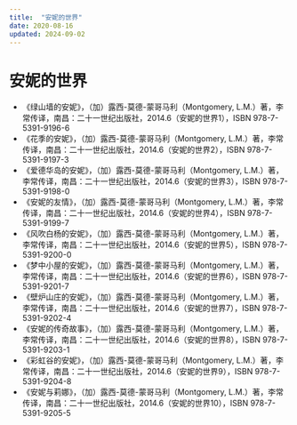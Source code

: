```yaml
---
title:  "安妮的世界"
date: 2020-08-16
updated: 2024-09-02
---
```


# 安妮的世界 #

- 《绿山墙的安妮》，（加）露西-莫德-蒙哥马利（Montgomery, L.M.）著，李常传译，南昌：二十一世纪出版社，2014.6（安妮的世界1），ISBN 978-7-5391-9196-6
- 《花季的安妮》，（加）露西-莫德-蒙哥马利（Montgomery, L.M.）著，李常传译，南昌：二十一世纪出版社，2014.6（安妮的世界2），ISBN 978-7-5391-9197-3
- 《爱德华岛的安妮》，（加）露西-莫德-蒙哥马利（Montgomery, L.M.）著，李常传译，南昌：二十一世纪出版社，2014.6（安妮的世界3），ISBN 978-7-5391-9198-0
- 《安妮的友情》，（加）露西-莫德-蒙哥马利（Montgomery, L.M.）著，李常传译，南昌：二十一世纪出版社，2014.6（安妮的世界4），ISBN 978-7-5391-9199-7
- 《风吹白杨的安妮》，（加）露西-莫德-蒙哥马利（Montgomery, L.M.）著，李常传译，南昌：二十一世纪出版社，2014.6（安妮的世界5），ISBN 978-7-5391-9200-0
- 《梦中小屋的安妮》，（加）露西-莫德-蒙哥马利（Montgomery, L.M.）著，李常传译，南昌：二十一世纪出版社，2014.6（安妮的世界6），ISBN 978-7-5391-9201-7
- 《壁炉山庄的安妮》，（加）露西-莫德-蒙哥马利（Montgomery, L.M.）著，李常传译，南昌：二十一世纪出版社，2014.6（安妮的世界7），ISBN 978-7-5391-9202-4
- 《安妮的传奇故事》，（加）露西-莫德-蒙哥马利（Montgomery, L.M.）著，李常传译，南昌：二十一世纪出版社，2014.6（安妮的世界8），ISBN 978-7-5391-9203-1
- 《彩虹谷的安妮》，（加）露西-莫德-蒙哥马利（Montgomery, L.M.）著，李常传译，南昌：二十一世纪出版社，2014.6（安妮的世界9），ISBN 978-7-5391-9204-8
- 《安妮与莉娜》，（加）露西-莫德-蒙哥马利（Montgomery, L.M.）著，李常传译，南昌：二十一世纪出版社，2014.6（安妮的世界10），ISBN 978-7-5391-9205-5